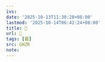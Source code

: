 ```yaml
---
ivs:
date: '2025-10-13T11:30:28+08:00'
lastmod: '2025-10-14T06:42:24+08:00'
title: 󰥺
url: 󰥺
tags: [䀈]
src: GHZR
note:
---
```

